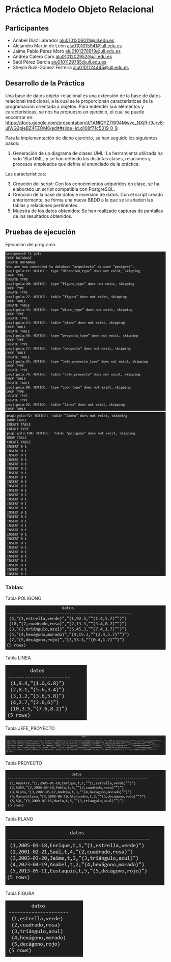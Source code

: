 # Práctica Modelo Objeto Relacional

## Participantes

- Anabel Díaz Labrador [alu0101206011@ull.edu.es](alu0101206011@ull.edu.es)
- Alejandro Martín de León [alu0101015941@ull.edu.es](alu0101015941@ull.edu.es)
- Jaime Pablo Pérez Moro [alu0101278919@ull.edu.es](alu0101278919@ull.edu.es)
- Andrea Calero Caro [alu0101202952@ull.edu.es](alu0101202952@ull.edu.es)
- Saúl Pérez García [alu0101129785@ull.edu.es](alu0101129785@ull.edu.es)
- Sheyla Ruiz-Gómez Ferreira  [alu0101124445@ull.edu.es](alu0101124445@ull.edu.es)


## Desarrollo de la Práctica

Una base de datos objeto-relacional es una extensión de la base de datos relacional tradicional, a la cual se le proporcionan características de la programación orientada a objetos. Para entender sus elementos y características, se nos ha propuesto un ejercicio, el cual se puede encontrar en: https://docs.google.com/presentation/d/1ANIQYZ7W94Mwvo_NXjR-I9Jrv8-uiWG2pleBZ4FZOM8/edit#slide=id.g108f71c5319_0_9.

Para la implementación de dicho ejercicio, se han seguido los siguientes pasos:

1) Generación de un diagrama de clases UML: La herramienta utilizada ha sido 'StarUML', y se han definido las distintas clases, relaciones y procesos empleados que define el enunciado de la práctica.

Las características:

3) Creación del script: Con los conocimientos adquiridos en clase, se ha elaborado un script compatible con PostgreSQL.
4) Creación de la base de datos e insersión de datos: Con el script creado anteriormente, se forma una nueva BBDD a la que se le añaden las tablas y relaciones pertinentes.
5) Muestra de los datos obtenidos: Se han realizado capturas de pantallas de los resultados obtenidos.


## Pruebas de ejecución

Ejecución del programa.

![](https://github.com/alu0101206011/ADBD_Colab/blob/master/Modelo_Objeto_Relacional_Arquitectos/Capturas/Ejecucion1.png)
![](https://github.com/alu0101206011/ADBD_Colab/blob/master/Modelo_Objeto_Relacional_Arquitectos/Capturas/Ejecucion2.png)

### Tablas:
Tabla POLIGONO

![](https://github.com/alu0101206011/ADBD_Colab/blob/master/Modelo_Objeto_Relacional_Arquitectos/Capturas/tabla1.png)

Tabla LINEA

![](https://github.com/alu0101206011/ADBD_Colab/blob/master/Modelo_Objeto_Relacional_Arquitectos/Capturas/tabla2.png)

Tabla JEFE_PROYECTO

![](https://github.com/alu0101206011/ADBD_Colab/blob/master/Modelo_Objeto_Relacional_Arquitectos/Capturas/tabla3.png)

Tabla PROYECTO

![](https://github.com/alu0101206011/ADBD_Colab/blob/master/Modelo_Objeto_Relacional_Arquitectos/Capturas/tabla4.png)

Tabla PLANO

![](https://github.com/alu0101206011/ADBD_Colab/blob/master/Modelo_Objeto_Relacional_Arquitectos/Capturas/tabla5.png)

Tabla FIGURA

![](https://github.com/alu0101206011/ADBD_Colab/blob/master/Modelo_Objeto_Relacional_Arquitectos/Capturas/tabla6.png)
